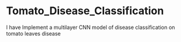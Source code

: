 # Tomato_Disease_Classification
I have Implement a multilayer  CNN model of disease classification on tomato leaves disease
